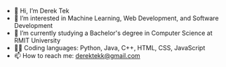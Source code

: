 - 👋 Hi, I’m Derek Tek
- 👀 I’m interested in Machine Learning, Web Development, and Software Development
- 🌱 I’m currently studying a Bachelor's degree in Computer Science at RMIT University 
- 👨‍💻 Coding languages: Python, Java, C++, HTML, CSS, JavaScript
- 📫 How to reach me: derektekk@gmail.com

<!---
derektekk/derektekk is a ✨ special ✨ repository because its `README.md` (this file) appears on your GitHub profile.
You can click the Preview link to take a look at your changes.
--->
